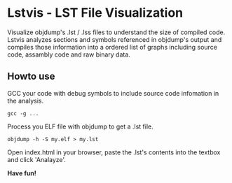 Lstvis - LST File Visualization
===============================

Visualize objdump's .lst / .lss files to understand the size of compiled code. 
Lstvis analyzes sections and symbols referenced in objdump's output and compiles 
those information into a ordered list of graphs including source code, 
assambly code and raw binary data.

Howto use
---------

GCC your code with debug symbols to include source code infomation in the analysis.

    gcc -g ...

Process you ELF file with objdump to get a .lst file.

    objdump -h -S my.elf > my.lst

Open index.html in your browser, paste the .lst's contents into the textbox and click 'Analayze'.

**Have fun!**
